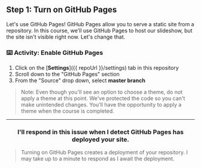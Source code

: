 ## Step 1: Turn on GitHub Pages

Let's use GitHub Pages! GitHub Pages allow you to serve a static site from a repository. In this course, we'll use GitHub Pages to host our slideshow, but the site isn't visible right now. Let's change that.

### :keyboard: Activity: Enable GitHub Pages

1. Click on the [**Settings**]({{ repoUrl }}/settings) tab in this repository
1. Scroll down to the "GitHub Pages" section
1. From the "Source" drop down, select **master branch**

> Note: Even though you'll see an option to choose a theme, do not apply a theme at this point. We've protected the code so you can't make unintended changes. You'll have the opportunity to apply a theme when the course is completed.

<hr>
<h3 align="center">I'll respond in this issue when I detect GitHub Pages has deployed your site.</h3>

> Turning on GitHub Pages creates a deployment of your repository. I may take up to a minute to respond as I await the deployment.
